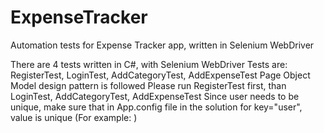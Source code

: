 # ExpenseTracker
Automation tests  for Expense Tracker app, written in Selenium WebDriver

There are 4 tests written in C#, with Selenium WebDriver
Tests are: RegisterTest, LoginTest, AddCategoryTest, AddExpenseTest
Page Object Model design pattern is followed
Please run RegisterTest first, than LoginTest, AddCategoryTest, AddExpenseTest
Since user needs to be unique, make sure that in App.config file in the solution for key="user", value is unique
(For example: <add key="user" value="Test" />)
